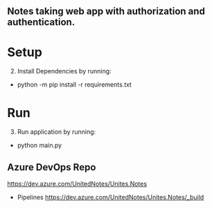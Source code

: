 ## Notes taking web app with authorization and authentication.

# Setup
2. Install Dependencies by running:
* python -m pip install -r requirements.txt

# Run
3. Run application by running:
* python main.py

## Azure DevOps Repo
https://dev.azure.com/UnitedNotes/Unites.Notes
* Pipelines 
https://dev.azure.com/UnitedNotes/Unites.Notes/_build
